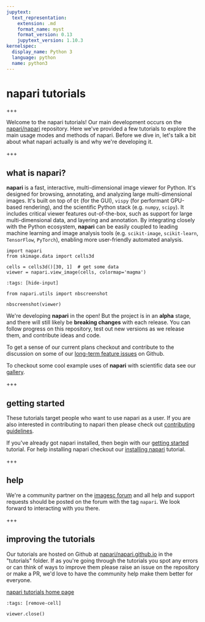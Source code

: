 ```yaml
---
jupytext:
  text_representation:
    extension: .md
    format_name: myst
    format_version: 0.13
    jupytext_version: 1.10.3
kernelspec:
  display_name: Python 3
  language: python
  name: python3
---
```


# napari tutorials

+++

Welcome to the napari tutorials! Our main development occurs on the
[napari/napari](https://github.com/napari/napari) repository. Here we've
provided a few tutorials to explore the main usage modes and methods of napari.
Before we dive in, let's talk a bit about what napari actually is and why we're
developing it.

+++

## what is napari?

**napari** is a fast, interactive, multi-dimensional image viewer for Python.
It's designed for browsing, annotating, and analyzing large multi-dimensional
images. It's built on top of `Qt` (for the GUI), `vispy` (for performant
GPU-based rendering), and the scientific Python stack (e.g. `numpy`, `scipy`).
It includes critical viewer features out-of-the-box, such as support for large
multi-dimensional data, and layering and annotation. By integrating closely with
the Python ecosystem, **napari** can be easily coupled to leading machine
learning and image analysis tools (e.g. `scikit-image`, `scikit-learn`,
`TensorFlow`, `PyTorch`), enabling more user-friendly automated analysis.

```{code-cell} python
import napari
from skimage.data import cells3d

cells = cells3d()[30, 1]  # get some data
viewer = napari.view_image(cells, colormap='magma')
```

```{code-cell} python
:tags: [hide-input]

from napari.utils import nbscreenshot

nbscreenshot(viewer)
```

We're developing **napari** in the open! But the project is in an **alpha**
stage, and there will still likely be **breaking changes** with each release.
You can follow progress on this repository, test out new versions as we release
them, and contribute ideas and code.

To get a sense of our current plans checkout and contribute to the discussion on
some of our [long-term feature
issues](https://github.com/napari/napari/issues?q=is%3Aissue+is%3Aopen+label%3A%22long-term+feature%22)
on Github.

To checkout some cool example uses of **napari** with scientific data see our
[gallery](./gallery).

+++

## getting started

These tutorials target people who want to use napari as a user. If you are also
interested in contributing to napari then please check out [contributing
guidelines](https://github.com/napari/napari/blob/master/docs/developers/contributing.md).

If you've already got napari installed, then begin with our [getting
started](./fundamentals/getting_started) tutorial. For help installing napari
checkout our [installing napari](./fundamentals/installation) tutorial.

+++

## help

We're a community partner on the [imagesc
forum](https://forum.image.sc/tags/napari) and all help and support requests
should be posted on the forum with the tag `napari`. We look forward to
interacting with you there.

+++

## improving the tutorials

Our tutorials are hosted on Github at
[napari/napari.github.io](https://github.com/napari/napari.github.io)
in the "tutorials" folder. If as you're going
through the tutorials you spot any errors or can think of ways to improve them
please raise an issue on the repository or make a PR, we'd love to have the
community help make them better for everyone.

[napari tutorials home page](http://www.napari.org/tutorials)

```{code-cell} python
:tags: [remove-cell]

viewer.close()
```
